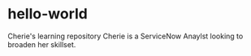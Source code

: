 # hello-world
Cherie's learning repository
Cherie is a ServiceNow Anaylst looking to broaden her skillset. 
